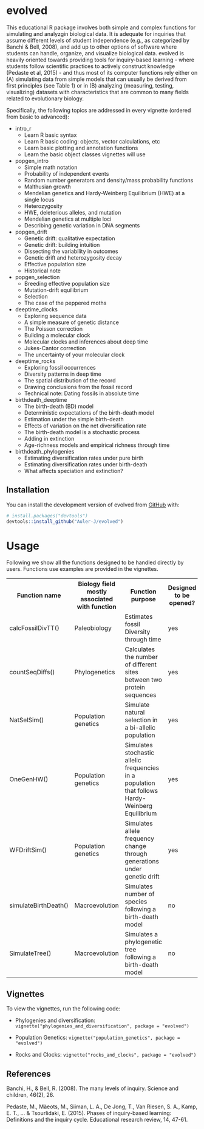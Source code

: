 
<!-- README.md is generated from README.Rmd. Please edit that file -->

# evolved

This educational R package involves both simple and complex functions
for simulating and analyzgin biological data. It is adequate for
inquiries that assume different levels of student independence (e.g., as
categorized by Banchi & Bell, 2008), and add up to other options of
software where students can handle, organize, and visualize biological
data. evolved is heavily oriented towards providing tools for
inquiry-based learning - where students follow scientific practices to
actively construct knowledge (Pedaste et al, 2015) - and thus most of
its computer functions rely either on (A) simulating data from simple
models that can usually be derived from first principles (see Table 1)
or in (B) analyzing (measuring, testing, visualizing) datasets with
characteristics that are common to many fields related to evolutionary
biology.

Specifically, the following topics are addressed in every vignette
(ordered from basic to advanced):

- intro_r
  - Learn R basic syntax
  - Learn R basic coding: objects, vector calculations, etc
  - Learn basic plotting and annotation functions
  - Learn the basic object classes vignettes will use
- popgen_intro
  - Simple math notation
  - Probability of independent events
  - Random number generators and density/mass probability functions
  - Malthusian growth
  - Mendelian genetics and Hardy-Weinberg Equilibrium (HWE) at a single
    locus
  - Heterozygosity
  - HWE, deleterious alleles, and mutation
  - Mendelian genetics at multiple loci
  - Describing genetic variation in DNA segments
- popgen_drift
  - Genetic drift: qualitative expectation
  - Genetic drift: building intuition
  - Dissecting the variability in outcomes
  - Genetic drift and heterozygosity decay
  - Effective population size
  - Historical note
- popgen_selection
  - Breeding effective population size
  - Mutation-drift equilibrium
  - Selection
  - The case of the peppered moths
- deeptime_clocks
  - Exploring sequence data
  - A simple measure of genetic distance
  - The Poisson correction
  - Building a molecular clock
  - Molecular clocks and inferences about deep time
  - Jukes-Cantor correction
  - The uncertainty of your molecular clock
- deeptime_rocks
  - Exploring fossil occurrences
  - Diversity patterns in deep time
  - The spatial distribution of the record
  - Drawing conclusions from the fossil record
  - Technical note: Dating fossils in absolute time
- birthdeath_deeptime
  - The birth-death (BD) model
  - Deterministic expectations of the birth-death model
  - Estimation under the simple birth-death
  - Effects of variation on the net diversification rate
  - The birth-death model is a stochastic process
  - Adding in extinction
  - Age-richness models and empirical richness through time
- birthdeath_phylogenies
  - Estimating diversification rates under pure birth
  - Estimating diversification rates under birth-death
  - What affects speciation and extinction?

## Installation

You can install the development version of evolved from
[GitHub](https://github.com/) with:

``` r
# install.packages("devtools")
devtools::install_github("Auler-J/evolved")
```

# Usage

Following we show all the functions designed to be handled directly by
users. Functions use examples are provided in the vignettes.

<html>
<head>
</head>
<body>
<table>
<tr>
<th>
Function name
</th>
<th>
Biology field mostly associated with function
</th>
<th>
Function purpose
</th>
<th>
Designed to be opened?
</th>
</tr>
<tr>
<td>
calcFossilDivTT()
</td>
<td>
Paleobiology
</td>
<td>
Estimates fossil Diversity through time
</td>
<td>
yes
</td>
</tr>
<tr>
<td>
countSeqDiffs()
</td>
<td>
Phylogenetics
</td>
<td>
Calculates the number of different sites between two protein sequences
</td>
<td>
yes
</td>
</tr>
<tr>
<td>
NatSelSim()
</td>
<td>
Population genetics
</td>
<td>
Simulate natural selection in a bi-allelic population
</td>
<td>
yes
</td>
</tr>
<tr>
<td>
OneGenHW()
</td>
<td>
Population genetics
</td>
<td>
Simulates stochastic allelic frequencies in a population that follows
Hardy-Weinberg Equilibrium
</td>
<td>
yes
</td>
</tr>
<tr>
<td>
WFDriftSim()
</td>
<td>
Population genetics
</td>
<td>
Simulates allele frequency change through generations under genetic
drift
</td>
<td>
yes
</td>
</tr>
<tr>
<td>
simulateBirthDeath()
</td>
<td>
Macroevolution
</td>
<td>
Simulates number of species following a birth-death model
</td>
<td>
no
</td>
</tr>
<tr>
<td>
SimulateTree()
</td>
<td>
Macroevolution
</td>
<td>
Simulates a phylogenetic tree following a birth-death model
</td>
<td>
no
</td>
</tr>
</table>
</body>
</html>

## Vignettes

To view the vignettes, run the following code:

- Phylogenies and diversification:
  `vignette("phylogenies_and_diversification", package = "evolved")`

- Population Genetics:
  `vignette("population_genetics", package = "evolved")`

- Rocks and Clocks: `vignette("rocks_and_clocks", package = "evolved")`

## References

Banchi, H., & Bell, R. (2008). The many levels of inquiry. Science and
children, 46(2), 26.

Pedaste, M., Mäeots, M., Siiman, L. A., De Jong, T., Van Riesen, S. A.,
Kamp, E. T., … & Tsourlidaki, E. (2015). Phases of inquiry-based
learning: Definitions and the inquiry cycle. Educational research
review, 14, 47-61.
